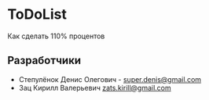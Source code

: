# ToDoList
Как сделать 110% процентов

Разработчики
------------
* Степулёнок Денис Олегович - super.denis@gmail.com
* Зац Кирилл Валерьевич zats.kirill@gmail.com
